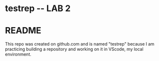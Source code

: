 # testrep -- LAB 2
# README

This repo was created on github.com and is named "testrep" because I am practicing building a repository and working on it in VScode, my local environment. 